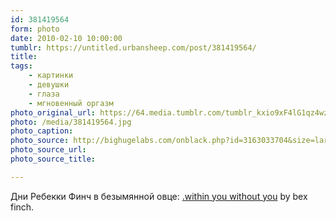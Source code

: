 ```yaml
---
id: 381419564
form: photo
date: 2010-02-10 10:00:00
tumblr: https://untitled.urbansheep.com/post/381419564/
title:
tags:
    - картинки
    - девушки
    - глаза
    - мгновенный оргазм
photo_original_url: https://64.media.tumblr.com/tumblr_kxio9xF4lG1qz4wzio1_1280.jpg
photo: /media/381419564.jpg
photo_caption: 
photo_source: http://bighugelabs.com/onblack.php?id=3163033704&size=large
photo_source_url:
photo_source_title:

---
```


<p>Дни Ребекки Финч в безымянной овце: <a href="http://bighugelabs.com/onblack.php?id=3163033704&amp;size=large">.within you without you</a> by bex finch.</p>
